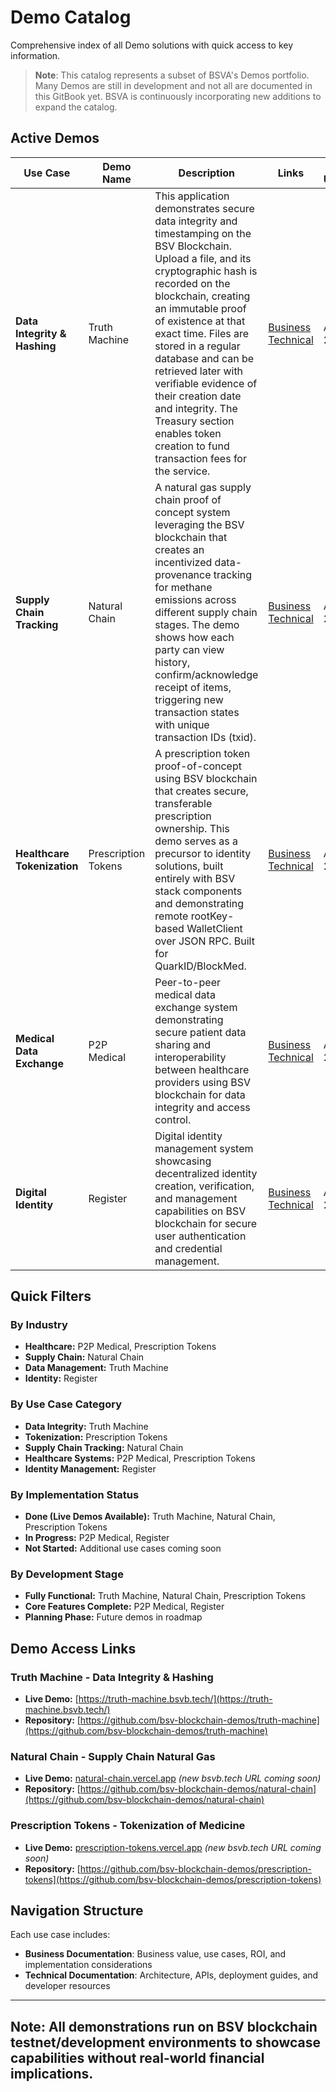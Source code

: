 # Demo Catalog

Comprehensive index of all Demo solutions with quick access to key information.

> **Note**: This catalog represents a subset of BSVA's Demos portfolio. Many Demos are still in development and not all are documented in this GitBook yet. BSVA is continuously incorporating new additions to expand the catalog.

## Active Demos

| Use Case | Demo Name | Description | Links | Last Updated |
|----------|-----------|-------------|-------|--------------|
| **Data Integrity & Hashing** | Truth Machine | This application demonstrates secure data integrity and timestamping on the BSV Blockchain. Upload a file, and its cryptographic hash is recorded on the blockchain, creating an immutable proof of existence at that exact time. Files are stored in a regular database and can be retrieved later with verifiable evidence of their creation date and integrity. The Treasury section enables token creation to fund transaction fees for the service. | [Business](demo-catalog/truth-machine/business-truth-machine.md) [Technical](demo-catalog/truth-machine/technical-truth-machine.md) | Aug 2025 |
| **Supply Chain Tracking** | Natural Chain | A natural gas supply chain proof of concept system leveraging the BSV blockchain that creates an incentivized data-provenance tracking for methane emissions across different supply chain stages. The demo shows how each party can view history, confirm/acknowledge receipt of items, triggering new transaction states with unique transaction IDs (txid). | [Business](demo-catalog/natural-chain/business-natural-chain.md) [Technical](demo-catalog/natural-chain/technical-natural-chain.md) | Aug 2025 |
| **Healthcare Tokenization** | Prescription Tokens | A prescription token proof-of-concept using BSV blockchain that creates secure, transferable prescription ownership. This demo serves as a precursor to identity solutions, built entirely with BSV stack components and demonstrating remote rootKey-based WalletClient over JSON RPC. Built for QuarkID/BlockMed. | [Business](demo-catalog/prescription-tokens/business-prescription-tokens.md) [Technical](demo-catalog/prescription-tokens/technical-prescription-tokens.md) | Aug 2025 |
| **Medical Data Exchange** | P2P Medical | Peer-to-peer medical data exchange system demonstrating secure patient data sharing and interoperability between healthcare providers using BSV blockchain for data integrity and access control. | [Business](demo-catalog/p2p-medical/business-p2p-medical.md) [Technical](demo-catalog/p2p-medical/technical-p2p-medical.md) | Aug 2025 |
| **Digital Identity** | Register | Digital identity management system showcasing decentralized identity creation, verification, and management capabilities on BSV blockchain for secure user authentication and credential management. | [Business](demo-catalog/register/business-register.md) [Technical](demo-catalog/register/technical-register.md) | Aug 2025 |


## Quick Filters

### By Industry
- **Healthcare:** P2P Medical, Prescription Tokens
- **Supply Chain:** Natural Chain
- **Data Management:** Truth Machine
- **Identity:** Register

### By Use Case Category
- **Data Integrity:** Truth Machine
- **Tokenization:** Prescription Tokens
- **Supply Chain Tracking:** Natural Chain
- **Healthcare Systems:** P2P Medical, Prescription Tokens
- **Identity Management:** Register

### By Implementation Status
- **Done (Live Demos Available):** Truth Machine, Natural Chain, Prescription Tokens
- **In Progress:** P2P Medical, Register
- **Not Started:** Additional use cases coming soon

### By Development Stage
- **Fully Functional:** Truth Machine, Natural Chain, Prescription Tokens
- **Core Features Complete:** P2P Medical, Register
- **Planning Phase:** Future demos in roadmap

## Demo Access Links

### Truth Machine - Data Integrity & Hashing
- **Live Demo:** [https://truth-machine.bsvb.tech/](https://truth-machine.bsvb.tech/)
- **Repository:** [https://github.com/bsv-blockchain-demos/truth-machine](https://github.com/bsv-blockchain-demos/truth-machine)

### Natural Chain - Supply Chain Natural Gas
- **Live Demo:** [natural-chain.vercel.app](https://natural-chain.vercel.app) *(new bsvb.tech URL coming soon)*
- **Repository:** [https://github.com/bsv-blockchain-demos/natural-chain](https://github.com/bsv-blockchain-demos/natural-chain)


### Prescription Tokens - Tokenization of Medicine
- **Live Demo:** [prescription-tokens.vercel.app](https://prescription-tokens.vercel.app) *(new bsvb.tech URL coming soon)*
- **Repository:** [https://github.com/bsv-blockchain-demos/prescription-tokens](https://github.com/bsv-blockchain-demos/prescription-tokens)

## Navigation Structure

Each use case includes:
- **Business Documentation**: Business value, use cases, ROI, and implementation considerations
- **Technical Documentation**: Architecture, APIs, deployment guides, and developer resources

---

**Note**: All demonstrations run on BSV blockchain testnet/development environments to showcase capabilities without real-world financial implications.
---

